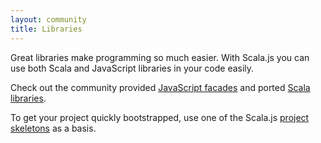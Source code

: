```yaml
---
layout: community
title: Libraries
---
```


Great libraries make programming so much easier. With Scala.js you can use both Scala and JavaScript libraries in your code easily.

Check out the community provided [JavaScript facades](facades.html) and ported [Scala libraries](libs.html).

To get your project quickly bootstrapped, use one of the Scala.js [project skeletons](skeletons.html) as a basis.
